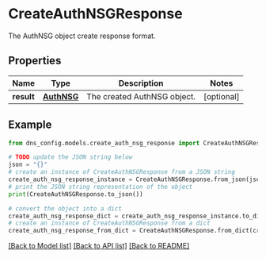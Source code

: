 # CreateAuthNSGResponse

The AuthNSG object create response format.

## Properties

Name | Type | Description | Notes
------------ | ------------- | ------------- | -------------
**result** | [**AuthNSG**](AuthNSG.md) | The created AuthNSG object. | [optional] 

## Example

```python
from dns_config.models.create_auth_nsg_response import CreateAuthNSGResponse

# TODO update the JSON string below
json = "{}"
# create an instance of CreateAuthNSGResponse from a JSON string
create_auth_nsg_response_instance = CreateAuthNSGResponse.from_json(json)
# print the JSON string representation of the object
print(CreateAuthNSGResponse.to_json())

# convert the object into a dict
create_auth_nsg_response_dict = create_auth_nsg_response_instance.to_dict()
# create an instance of CreateAuthNSGResponse from a dict
create_auth_nsg_response_from_dict = CreateAuthNSGResponse.from_dict(create_auth_nsg_response_dict)
```
[[Back to Model list]](../README.md#documentation-for-models) [[Back to API list]](../README.md#documentation-for-api-endpoints) [[Back to README]](../README.md)


